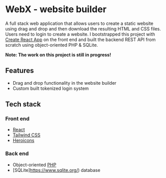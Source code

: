 # WebX - website builder

<!-- [Live Site](http://localhost:3000) -->

A full stack web application that allows users to create a static website using drag and drop and then download the resulting HTML and CSS files. Users need to login to create a website. I bootstrapped this project with [Create React App](https://github.com/facebook/create-react-app) on the front end and built the backend REST API from scratch using object-oriented PHP & SQLite.

**Note: The work on this project is still in progress!**

<!-- ## Screenshot

![screenshot](./site-builder/public/images/screenshot.png?raw=true 'Screenshot of WebX') -->

## Features

- Drag and drop functionality in the website builder
- Custom built tokenized login system

## Tech stack

### Front end

- [React](https://reactjs.org)
- [Tailwind CSS](https://tailwindcss.com)
- [Heroicons](https://heroicons.com)

### Back end

- Object-oriented [PHP](https://www.php.net)
- [SQLite]https://www.sqlite.org/) database
